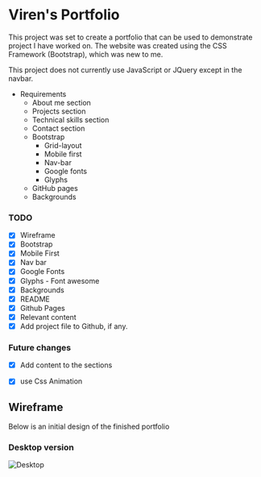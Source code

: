 # Viren's Portfolio

This project was set to create a portfolio that can be used to demonstrate project I have worked on. The website was created using the CSS Framework (Bootstrap), which was new to me.  

This project does not currently use JavaScript or JQuery except in the navbar.

* Requirements
  * About me section
  * Projects section
  * Technical skills section
  * Contact section
  * Bootstrap
    * Grid-layout
    * Mobile first
    * Nav-bar
    * Google fonts
    * Glyphs
  * GitHub pages
  * Backgrounds


### TODO
  - [x] Wireframe
  - [x] Bootstrap
  - [x] Mobile First
  - [x] Nav bar
  - [x] Google Fonts
  - [x] Glyphs - Font awesome
  - [x] Backgrounds
  - [x] README
  - [x] Github Pages
  - [x] Relevant content
  - [x] Add project file to Github, if any.

### Future changes
  - [x] Add content to the sections
  - [x] use Css Animation



## Wireframe

Below is an initial design of the finished portfolio

### Desktop version
![Desktop](Images/STBoard.jpg)
